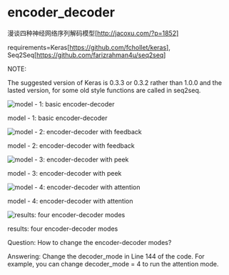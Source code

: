 # encoder_decoder

漫谈四种神经网络序列解码模型[http://jacoxu.com/?p=1852]

requirements=Keras[https://github.com/fchollet/keras], 
             Seq2Seq[https://github.com/farizrahman4u/seq2seq]


NOTE:

The suggested version of Keras is 0.3.3 or 0.3.2 rather than 1.0.0 and the lasted version, for some old style functions are called in seq2seq.   

![model - 1: basic encoder-decoder](http://ww3.sinaimg.cn/mw690/697b070fjw1f27r247418j20e50cfdhc.jpg)

model - 1: basic encoder-decoder

![model - 2: encoder-decoder with feedback](http://ww1.sinaimg.cn/mw690/697b070fjw1f27r24o2ctj20ea0co0u8.jpg)

model - 2: encoder-decoder with feedback

![model - 3: encoder-decoder with peek](http://ww3.sinaimg.cn/mw690/697b070fjw1f27r2531y2j20f40d20ub.jpg)

model - 3: encoder-decoder with peek

![model - 4: encoder-decoder with attention](http://ww2.sinaimg.cn/mw690/697b070fjw1f27r25j290j20ef0d0gn2.jpg)

model - 4: encoder-decoder with attention

![results: four encoder-decoder modes](http://ww2.sinaimg.cn/mw690/697b070fjw1f27rze7rk8j20jw0c4taq.jpg)

results: four encoder-decoder modes

Question: How to change the encoder-decoder modes?

Answering: Change the decoder_mode in Line 144 of the code. For example, you can change decoder_mode = 4 to run the attention mode.

